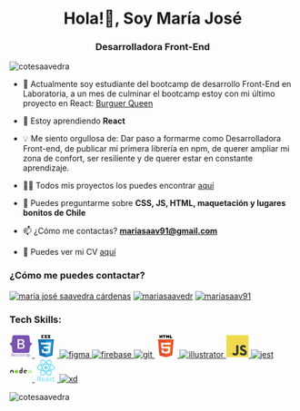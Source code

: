 <h1 align="center">Hola!👋, Soy María José</h1>
<h3 align="center">Desarrolladora Front-End</h3>

<p align="left"> <img src="https://komarev.com/ghpvc/?username=cotesaavedra&label=Profile%20views&color=0e75b6&style=flat" alt="cotesaavedra" /> </p>



- 🔭 Actualmente soy estudiante del bootcamp de desarrollo Front-End en Laboratoria, a un mes de culminar el bootcamp estoy con mi último proyecto en React: [Burguer Queen](https://github.com/cotesaavedra/BOG004-burger-queen-api-client)

- 🌱 Estoy aprendiendo **React**

- 💡 Me siento orgullosa de: Dar paso a formarme como Desarrolladora Front-end, de publicar mi primera librería en npm, de querer ampliar mi zona de confort, ser resiliente y de querer estar en constante aprendizaje.

- 👨‍💻 Todos mis proyectos los puedes encontrar [aquí](https://github.com/cotesaavedra?tab=repositories)

- 💬 Puedes preguntarme sobre **CSS, JS, HTML, maquetación y lugares bonitos de Chile**

- 📫 ¿Cómo me contactas? **mariasaav91@gmail.com**

- 📄 Puedes ver mi CV [aquí](https://drive.google.com/file/d/1RbVHlNE7FIdhQOTho-ZQjkmwERpmaa4w/view?usp=sharing)

<h3 align="left">¿Cómo me puedes contactar?</h3>
<p align="left">
<a href="https://linkedin.com/in/maría josé saavedra cárdenas" target="blank"><img align="center" src="https://raw.githubusercontent.com/rahuldkjain/github-profile-readme-generator/master/src/images/icons/Social/linked-in-alt.svg" alt="maría josé saavedra cárdenas" height="30" width="40" /></a>
<a href="https://www.behance.net/mariasaavedr" target="blank"><img align="center" src="https://raw.githubusercontent.com/rahuldkjain/github-profile-readme-generator/master/src/images/icons/Social/behance.svg" alt="mariasaavedr" height="30" width="40" /></a>
<a href="https://www.hackerrank.com/mariasaav91" target="blank"><img align="center" src="https://raw.githubusercontent.com/rahuldkjain/github-profile-readme-generator/master/src/images/icons/Social/hackerrank.svg" alt="mariasaav91" height="30" width="40" /></a>
</p>

<h3 align="left">Tech Skills:</h3>
<p align="left"> <a href="https://getbootstrap.com" target="_blank" rel="noreferrer"> <img src="https://raw.githubusercontent.com/devicons/devicon/master/icons/bootstrap/bootstrap-plain-wordmark.svg" alt="bootstrap" width="40" height="40"/> </a> <a href="https://www.w3schools.com/css/" target="_blank" rel="noreferrer"> <img src="https://raw.githubusercontent.com/devicons/devicon/master/icons/css3/css3-original-wordmark.svg" alt="css3" width="40" height="40"/> </a> <a href="https://www.figma.com/" target="_blank" rel="noreferrer"> <img src="https://www.vectorlogo.zone/logos/figma/figma-icon.svg" alt="figma" width="40" height="40"/> </a> <a href="https://firebase.google.com/" target="_blank" rel="noreferrer"> <img src="https://www.vectorlogo.zone/logos/firebase/firebase-icon.svg" alt="firebase" width="40" height="40"/> </a> <a href="https://git-scm.com/" target="_blank" rel="noreferrer"> <img src="https://www.vectorlogo.zone/logos/git-scm/git-scm-icon.svg" alt="git" width="40" height="40"/> </a> <a href="https://www.w3.org/html/" target="_blank" rel="noreferrer"> <img src="https://raw.githubusercontent.com/devicons/devicon/master/icons/html5/html5-original-wordmark.svg" alt="html5" width="40" height="40"/> </a> <a href="https://www.adobe.com/in/products/illustrator.html" target="_blank" rel="noreferrer"> <img src="https://www.vectorlogo.zone/logos/adobe_illustrator/adobe_illustrator-icon.svg" alt="illustrator" width="40" height="40"/> </a> <a href="https://developer.mozilla.org/en-US/docs/Web/JavaScript" target="_blank" rel="noreferrer"> <img src="https://raw.githubusercontent.com/devicons/devicon/master/icons/javascript/javascript-original.svg" alt="javascript" width="40" height="40"/> </a> <a href="https://jestjs.io" target="_blank" rel="noreferrer"> <img src="https://www.vectorlogo.zone/logos/jestjsio/jestjsio-icon.svg" alt="jest" width="40" height="40"/> </a> <a href="https://nodejs.org" target="_blank" rel="noreferrer"> <img src="https://raw.githubusercontent.com/devicons/devicon/master/icons/nodejs/nodejs-original-wordmark.svg" alt="nodejs" width="40" height="40"/> </a> <a href="https://reactjs.org/" target="_blank" rel="noreferrer"> <img src="https://raw.githubusercontent.com/devicons/devicon/master/icons/react/react-original-wordmark.svg" alt="react" width="40" height="40"/> </a> <a href="https://www.adobe.com/products/xd.html" target="_blank" rel="noreferrer"> <img src="https://cdn.worldvectorlogo.com/logos/adobe-xd.svg" alt="xd" width="40" height="40"/> </a> </p>



<p><img align="center" src="https://github-readme-streak-stats.herokuapp.com/?user=cotesaavedra&" alt="cotesaavedra" /></p>
